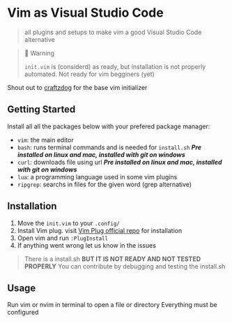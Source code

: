 # Vim as Visual Studio Code
> all plugins and setups to make vim a good Visual Studio Code alternative

> 🚧 Warning
>
> `init.vim` is (considerd) as ready, but installation is not properly automated. Not ready for vim begginers (yet)

Shout out to [craftzdog](https://github.com/craftzdog) for the base vim initializer

## Getting Started
Install all all the packages below with your prefered package manager:
- `vim`: the main editor
- `bash`: runs terminal commands and is needed for `install.sh`
  ***Pre installed on linux and mac, installed with git on windows***
- `curl`: downloads file using url
  ***Pre installed on linux and mac, installed with git on windows***
- `lua`: a programming language used in some vim plugins
- `ripgrep`: searchs in files for the given word (grep alternative)

## Installation
1. Move the `init.vim` to your `.config/`
2. Install Vim plug. visit [Vim Plug official repo](https://github.com/junegunn/vim-plug) for installation
3. Open vim and run `:PlugInstall`
4. If anything went wrong let us know in the issues

> There is a install.sh **BUT IT IS NOT READY AND NOT TESTED PROPERLY**
> You can contribute by debugging and testing the install.sh

## Usage
Run vim or nvim in terminal to open a file or directory
Everything must be configured
